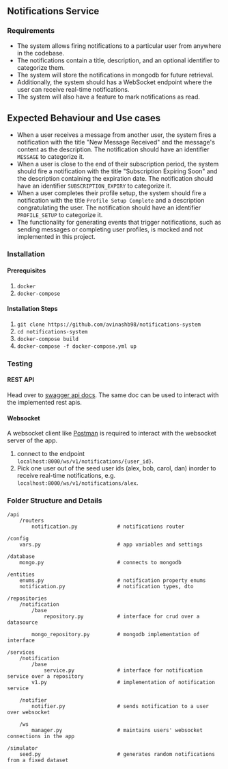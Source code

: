 ## Notifications Service

### Requirements
- The system allows firing notifications to a particular user from anywhere in the codebase.
- The notifications contain a title, description, and an optional identifier to categorize them.
- The system will store the notifications in mongodb for future retrieval.
- Additionally, the system should has a WebSocket endpoint where the user can receive real-time notifications.
- The system will also have a feature to mark notifications as read.

## Expected Behaviour and Use cases
- When a user receives a message from another user, the system
fires a notification with the title "New Message Received" and
the message's content as the description. The notification should
have an identifier `MESSAGE` to categorize it. 
- When a user is close to the end of their subscription period, the
system should fire a notification with the title "Subscription Expiring
Soon" and the description containing the expiration date. The
notification should have an identifier `SUBSCRIPTION_EXPIRY` to
categorize it.
- When a user completes their profile setup, the system should fire a
notification with the title `Profile Setup Complete` and a description
congratulating the user. The notification should have an identifier
`PROFILE_SETUP` to categorize it.
- The functionality for generating events that trigger notifications, such as sending messages or completing user profiles, is mocked and not implemented in this project.

### Installation
#### Prerequisites
1. `docker`
2. `docker-compose`

#### Installation Steps
1. `git clone https://github.com/avinashb98/notifications-system`
2. `cd notifications-system`
3. `docker-compose build`
4. `docker-compose -f docker-compose.yml up`

### Testing
#### REST API
Head over to [swagger api docs](http://localhost:8000/docs). The same doc can be used to interact with the implemented rest apis.

#### Websocket
A websocket client like [Postman](https://www.postman.com/) is required to interact with the websocket server of the app.
1. connect to the endpoint `localhost:8000/ws/v1/notifications/{user_id}`.
2. Pick one user out of the seed user ids (alex, bob, carol, dan) inorder to receive real-time notifications, e.g. `localhost:8000/ws/v1/notifications/alex`.

### Folder Structure and Details
```text
/api
    /routers
        notification.py             # notifications router

/config
    vars.py                         # app variables and settings

/database
    mongo.py                        # connects to mongodb

/entities
    enums.py                        # notification property enums
    notification.py                 # notification types, dto

/repositories
    /notification
        /base
            repository.py           # interface for crud over a datasource
    
        mongo_repository.py         # mongodb implementation of interface

/services
    /notification
        /base
            service.py              # interface for notification service over a repository
        v1.py                       # implementation of notification service
    
    /notifier
        notifier.py                 # sends notification to a user over websocket
    
    /ws
        manager.py                  # maintains users' websocket connections in the app

/simulator
    seed.py                         # generates random notifications from a fixed dataset
```

